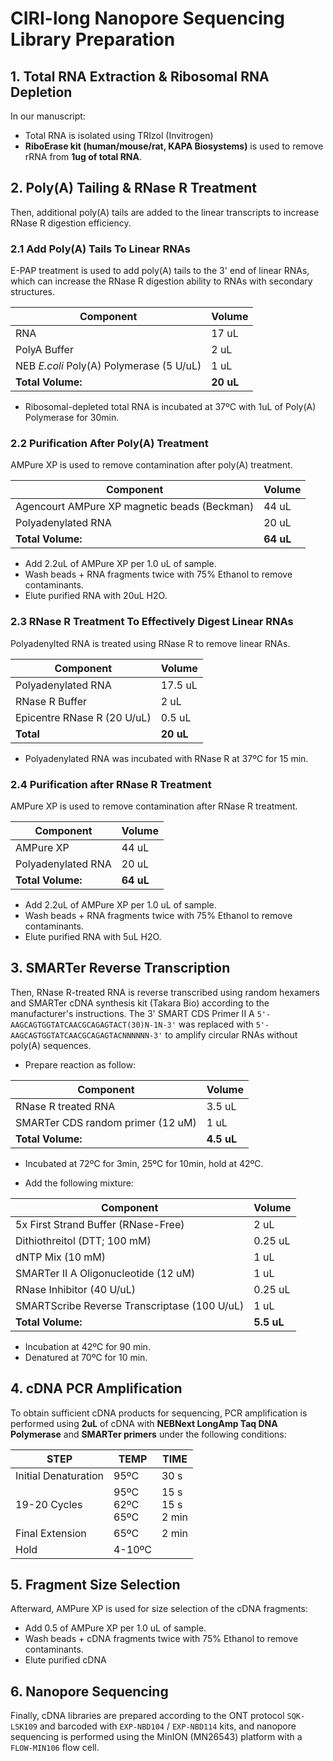 # CIRI-long Nanopore Sequencing Library Preparation

## 1. Total RNA Extraction & Ribosomal RNA Depletion

In our manuscript:

- Total RNA is isolated using TRIzol (Invitrogen)
- **RiboErase kit (human/mouse/rat, KAPA Biosystems)** is used to remove rRNA from **1ug of total RNA**.

## 2. Poly(A) Tailing & RNase R Treatment

Then, additional poly(A) tails are added to the linear transcripts to increase RNase R digestion efficiency.

### 2.1 Add Poly(A) Tails To Linear RNAs

E-PAP treatment is used to add poly(A) tails to the 3' end of linear RNAs, which can increase the RNase R digestion ability to RNAs with secondary structures.

Component | Volume
-|-
RNA | 17 uL
PolyA Buffer | 2 uL
NEB *E.coli* Poly(A) Polymerase (5 U/uL) | 1 uL
**Total Volume:** | **20 uL**

- Ribosomal-depleted total RNA is incubated at 37ºC with 1uL of Poly(A) Polymerase for 30min.

### 2.2 Purification After Poly(A) Treatment

AMPure XP is used to remove contamination after poly(A) treatment.

Component | Volume
-|-
Agencourt AMPure XP magnetic beads (Beckman) | 44 uL
Polyadenylated RNA | 20 uL
**Total Volume:** | **64 uL**

- Add 2.2uL of AMPure XP per 1.0 uL of sample.
- Wash beads + RNA fragments twice with 75% Ethanol to remove contaminants.
- Elute purified RNA with 20uL H2O.

### 2.3 RNase R Treatment To Effectively Digest Linear RNAs

Polyadenylted RNA is treated using RNase R to remove linear RNAs.

Component | Volume
-|-
Polyadenylated RNA  | 17.5 uL
RNase R Buffer | 2 uL
Epicentre RNase R (20 U/uL) | 0.5 uL
**Total** | **20 uL**

- Polyadenylated RNA was incubated with RNase R at 37ºC for 15 min.

### 2.4 Purification after RNase R Treatment

AMPure XP is used to remove contamination after RNase R treatment.

Component | Volume
-|-
AMPure XP | 44 uL
Polyadenylated RNA | 20 uL
**Total Volume:** | **64 uL**

- Add 2.2uL of AMPure XP per 1.0 uL of sample.
- Wash beads + RNA fragments twice with 75% Ethanol to remove contaminants.
- Elute purified RNA with 5uL H2O. 

## 3. SMARTer Reverse Transcription

Then, RNase R-treated RNA is reverse transcribed using random hexamers and SMARTer cDNA synthesis kit (Takara Bio) according to the manufacturer's instructions. The 3' SMART CDS Primer II A `5'-AAGCAGTGGTATCAACGCAGAGTACT(30)N-1N-3'` was replaced with `5'-AAGCAGTGGTATCAACGCAGAGTACNNNNNN-3'` to amplify circular RNAs without poly(A) sequences.

- Prepare reaction as follow:

Component | Volume
-|-
RNase R treated RNA | 3.5 uL
SMARTer CDS random primer (12 uM) | 1 uL
**Total Volume:** | **4.5 uL**

- Incubated at 72ºC for 3min, 25ºC for 10min, hold at 42ºC.

- Add the following mixture:

Component | Volume
-|-
5x First Strand Buffer (RNase-Free) | 2 uL
Dithiothreitol (DTT; 100 mM) | 0.25 uL
dNTP Mix (10 mM) | 1 uL
SMARTer II A Oligonucleotide (12 uM) | 1 uL
RNase Inhibitor (40 U/uL) | 0.25 uL
SMARTScribe Reverse Transcriptase (100 U/uL) | 1 uL
**Total Volume:** | **5.5 uL**

- Incubation at 42ºC for 90 min.
- Denatured at 70ºC for 10 min.

## 4. cDNA PCR Amplification

To obtain sufficient cDNA products for sequencing, PCR amplification is performed using **2uL** of cDNA with **NEBNext LongAmp Taq DNA Polymerase** and **SMARTer primers** under the following conditions:

STEP | TEMP | TIME
-|-|-
Initial Denaturation | 95ºC | 30 s
19-20 Cycles | 95ºC<br>62ºC<br>65ºC | 15 s<br>15 s<br>2 min 
Final Extension | 65ºC | 2 min
Hold | 4-10ºC

## 5. Fragment Size Selection

Afterward, AMPure XP is used for size selection of the cDNA fragments:

- Add 0.5 of AMPure XP per 1.0 uL of sample.
- Wash beads + cDNA fragments twice with 75% Ethanol to remove contaminants.
- Elute purified cDNA

## 6. Nanopore Sequencing

Finally, cDNA libraries are prepared according to the ONT protocol `SQK-LSK109` and barcoded with `EXP-NBD104` / `EXP-NBD114` kits, and nanopore sequencing is performed using the MinION (MN26543) platform with a `FLOW-MIN106` flow cell.
